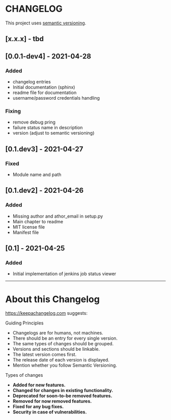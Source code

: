 # CHANGELOG

This project uses [semantic versioning](https://semver.org/).

## [x.x.x] - tbd

## [0.0.1-dev4] - 2021-04-28
### Added

* changelog entries
* Initial documentation (sphinx)
* readme file for documentation
* username/password credentials handling

### Fixing

* remove debug pring
* failure status name in description
* version (adjust to semantic versioning)

## [0.1.dev3] - 2021-04-27
### Fixed

* Module name and path

## [0.1.dev2] - 2021-04-26
### Added

* Missing author and athor_email in setup.py
* Main chapter to readme
* MIT license file
* Manifest file

## [0.1] - 2021-04-25
### Added

* Initial implementation of jenkins job status viewer

---

# About this Changelog

https://keepachangelog.com suggests:

Guiding Principles

* Changelogs are for humans, not machines.
* There should be an entry for every single version.
* The same types of changes should be grouped.
* Versions and sections should be linkable.
* The latest version comes first.
* The release date of each version is displayed.
* Mention whether you follow Semantic Versioning.

Types of changes

* **Added for new features.**
* **Changed for changes in existing functionality.**
* **Deprecated for soon-to-be removed features.**
* **Removed for now removed features.**
* **Fixed for any bug fixes.**
* **Security in case of vulnerabilities.**
